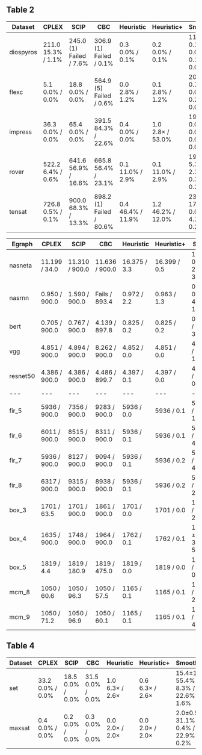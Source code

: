 ## Table 2 
| Dataset | CPLEX | SCIP | CBC | Heuristic | Heuristic+ | SmoothE |
|---|---|---|---|---|---|---|
| diospyros | 211.0<br>$15.3\%$ / $1.1\%$ | 245.0 (1)<br>Failed / $7.6\%$ | 306.9 (1)<br>Failed / $0.1\%$ | 0.3<br>$0.0\%$ / $0.1\%$ | 0.2<br>$0.0\%$ / $0.1\%$ | $11.0 {\scriptscriptstyle \pm 0.7}$<br>$0.1\%$ ± 0.0\% / $0.1\%$ ± 0.0\% |
| flexc | 5.1<br>$0.0\%$ / $0.0\%$ | 18.8<br>$0.0\%$ / $0.0\%$ | 564.9 (5)<br>Failed / $0.6\%$ | 0.0<br>$2.8\%$ / $1.2\%$ | 0.1<br>$2.8\%$ / $1.2\%$ | $20.8 {\scriptscriptstyle \pm 1.6}$<br>$0.7\%$ ± 0.0\% / $0.2\%$ ± 0.0\% |
| impress | 36.3<br>$0.0\%$ / $0.0\%$ | 65.4<br>$0.0\%$ / $0.0\%$ | 391.5<br>$84.3\%$ / $22.6\%$ | 0.4<br>$0.0\%$ / $0.0\%$ | 1.0<br>$2.8\times$ / $53.0\%$ | $19.5 {\scriptscriptstyle \pm 0.1}$<br>$0.0\%$ ± 0.0\% / $0.0\%$ ± 0.0\% |
| rover | 522.2<br>$6.4\%$ / $0.6\%$ | 641.6<br>$56.9\%$ / $16.6\%$ | 665.8<br>$56.4\%$ / $23.1\%$ | 0.1<br>$11.0\%$ / $2.9\%$ | 0.1<br>$11.0\%$ / $2.9\%$ | $19.3 {\scriptscriptstyle \pm 1.1}$<br>$5.3\%$ ± 2.3\% / $0.3\%$ ± 0.2\% |
| tensat | 726.8<br>$0.5\%$ / $0.1\%$ | 900.0<br>$68.3\%$ / $13.3\%$ | 898.2 (1)<br>Failed / $80.6\%$ | 0.4<br>$46.4\%$ / $11.9\%$ | 1.2<br>$46.2\%$ / $12.0\%$ | $23.6 {\scriptscriptstyle \pm 3.1}$<br>$17.0\%$ ± 0.0\% / $4.7\%$ ± 0.2\% |

| Egraph | CPLEX | SCIP | CBC | Heuristic | Heuristic+ | SmoothE |
|---|---|---|---|---|---|---|
| nasneta | 11.199 / 34.0 | 11.310 / 900.0 | 11.636 / 900.0 | 16.375 / 3.3 | 16.399 / 0.5 | 11.910 ± 0.150 / 24.6 ± 3.1 |
| nasrnn | 0.950 / 900.0 | 1.590 / 900.0 | Fails / 893.4 | 0.972 / 2.2 | 0.963 / 1.3 | 0.956 ± 0.001 / 41.9 ± 1.7 |
| bert | 0.705 / 900.0 | 0.767 / 900.0 | 4.139 / 897.8 | 0.825 / 0.2 | 0.825 / 0.2 | 0.825 ± 0 / 15.0 ± 3.5 |
| vgg | 4.851 / 900.0 | 4.894 / 900.0 | 8.262 / 900.0 | 4.852 / 0.0 | 4.851 / 0.0 | 4.851 ± 0 / 25.5 ± 15.7 |
| resnet50 | 4.386 / 900.0 | 4.386 / 900.0 | 4.486 / 899.7 | 4.397 / 0.1 | 4.397 / 0.0 | 4.386 ± 0 / 11.0 ± 0.3 |
|---|---|---|---|---|---|---|
| fir\_5 | 5936 / 900.0 | 7356 / 900.0 | 9283 / 900.0 | 5936 / 0.0 | 5936 / 0.1 | 5936 ± 0 / 13.2 ± 1.8 |
| fir\_6 | 6011 / 900.0 | 8515 / 900.0 | 8311 / 900.0 | 5936 / 0.1 | 5936 / 0.1 | 5936 ± 0 / 22.5 ± 4.0 |
| fir\_7 | 5936 / 900.0 | 8127 / 900.0 | 9094 / 900.0 | 5936 / 0.1 | 5936 / 0.2 | 5936 ± 0 / 16.4 ± 4.1 |
| fir\_8 | 6317 / 900.0 | 9315 / 900.0 | 8938 / 900.0 | 5936 / 0.1 | 5936 / 0.2 | 5936 ± 0 / 26.2 ± 2.2 |
| box\_3 | 1701 / 63.5 | 1701 / 900.0 | 1861 / 900.0 | 1701 / 0.0 | 1701 / 0.0 | 1701 ± 0 / 7.6 ± 2.8 |
| box\_4 | 1635 / 900.0 | 1748 / 900.0 | 1964 / 900.0 | 1762 / 0.1 | 1762 / 0.1 | 1722.333 ± 38 / 33.4 ± 5.7 |
| box\_5 | 1819 / 4.4 | 1819 / 180.9 | 1819 / 475.0 | 1819 / 0.0 | 1819 / 0.0 | 1819 ± 0 / 1.7 ± 0.1 |
| mcm\_8 | 1050 / 60.6 | 1050 / 96.3 | 1050 / 57.5 | 1165 / 0.1 | 1165 / 0.1 | 1050 ± 0 / 22.8 ± 2.3 |
| mcm\_9 | 1050 / 71.2 | 1050 / 96.9 | 1050 / 60.1 | 1165 / 0.1 | 1165 / 0.1 | 1050 ± 0 / 29.5 ± 4.3 |

## Table 4 
| Dataset | CPLEX | SCIP | CBC | Heuristic | Heuristic+ | SmoothE |
|---|---|---|---|---|---|---|
| set | 33.2<br>$0.0\%$ / $0.0\%$ | 18.5<br>$0.0\%$ / $0.0\%$ | 31.5<br>$0.0\%$ / $0.0\%$ | 1.0<br>$6.3\times$ / $2.6\times$ | 0.6<br>$6.3\times$ / $2.6\times$ | $15.4 {\scriptscriptstyle \pm 1.2}$<br>$55.4\%$ ± 8.3\% / $22.6\%$ ± 1.6\% |
| maxsat | 0.4<br>$0.0\%$ / $0.0\%$ | 0.2<br>$0.0\%$ / $0.0\%$ | 0.3<br>$0.0\%$ / $0.0\%$ | 0.0<br>$2.0\times$ / $2.0\times$ | 0.0<br>$2.0\times$ / $2.0\times$ | $2.0 {\scriptscriptstyle \pm 0.5}$<br>$31.1\%$ ± 0.4\% / $22.9\%$ ± 0.2\% |
